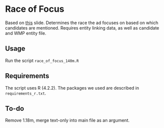 # Race of Focus
Based on [this](https://docs.google.com/presentation/d/11E9kX1oVYfMooTdD1GAJfwJtdPIQpYB3lJ7i5e83ZEw/edit#slide=id.g12d57307ead_0_0) slide. Determines the race the ad focuses on based on which candidates are mentioned. Requires entity linking data, as well as candidate and WMP entity file.

## Usage
Run the script `race_of_focus_140m.R`

## Requirements
The script uses R (4.2.2). The packages we used are described in `requirements_r.txt`.

## To-do
Remove 1.18m, merge text-only into main file as an argument.
